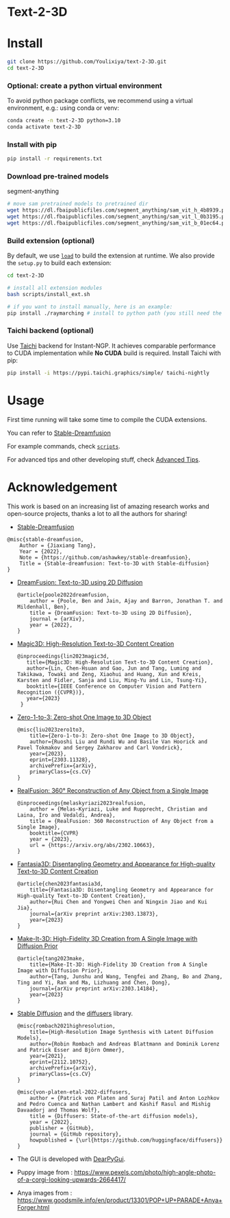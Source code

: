# Text-2-3D

# Install

```bash
git clone https://github.com/Youlixiya/text-2-3D.git
cd text-2-3D
```

### Optional: create a python virtual environment

To avoid python package conflicts, we recommend using a virtual environment, e.g.: using conda or venv:

```bash
conda create -n text-2-3D python=3.10
conda activate text-2-3D
```

### Install with pip

```bash
pip install -r requirements.txt
```

### Download pre-trained models

segment-anything

```bash
# move sam pretrained models to pretrained dir
wget https://dl.fbaipublicfiles.com/segment_anything/sam_vit_h_4b8939.pth
wget https://dl.fbaipublicfiles.com/segment_anything/sam_vit_l_0b3195.pth
wget https://dl.fbaipublicfiles.com/segment_anything/sam_vit_b_01ec64.pth
```

### Build extension (optional)
By default, we use [`load`](https://pytorch.org/docs/stable/cpp_extension.html#torch.utils.cpp_extension.load) to build the extension at runtime.
We also provide the `setup.py` to build each extension:
```bash
cd text-2-3D

# install all extension modules
bash scripts/install_ext.sh

# if you want to install manually, here is an example:
pip install ./raymarching # install to python path (you still need the raymarching/ folder, since this only installs the built extension.)
```

### Taichi backend (optional)
Use [Taichi](https://github.com/taichi-dev/taichi) backend for Instant-NGP. It achieves comparable performance to CUDA implementation while **No CUDA** build is required. Install Taichi with pip:
```bash
pip install -i https://pypi.taichi.graphics/simple/ taichi-nightly
```

# Usage

First time running will take some time to compile the CUDA extensions.

You can refer to [Stable-Dreamfusion](https://github.com/ashawkey/stable-dreamfusion)

For example commands, check [`scripts`](./scripts).

For advanced tips and other developing stuff, check [Advanced Tips](./assets/advanced.md).

# Acknowledgement

This work is based on an increasing list of amazing research works and open-source projects, thanks a lot to all the authors for sharing!

- [Stable-Dreamfusion](https://github.com/ashawkey/stable-dreamfusion)

```
@misc{stable-dreamfusion,
    Author = {Jiaxiang Tang},
    Year = {2022},
    Note = {https://github.com/ashawkey/stable-dreamfusion},
    Title = {Stable-dreamfusion: Text-to-3D with Stable-diffusion}
}
```



* [DreamFusion: Text-to-3D using 2D Diffusion](https://dreamfusion3d.github.io/)
    
    ```
    @article{poole2022dreamfusion,
        author = {Poole, Ben and Jain, Ajay and Barron, Jonathan T. and Mildenhall, Ben},
        title = {DreamFusion: Text-to-3D using 2D Diffusion},
        journal = {arXiv},
        year = {2022},
    }
    ```
    
* [Magic3D: High-Resolution Text-to-3D Content Creation](https://research.nvidia.com/labs/dir/magic3d/)
   ```
   @inproceedings{lin2023magic3d,
      title={Magic3D: High-Resolution Text-to-3D Content Creation},
      author={Lin, Chen-Hsuan and Gao, Jun and Tang, Luming and Takikawa, Towaki and Zeng, Xiaohui and Huang, Xun and Kreis, Karsten and Fidler, Sanja and Liu, Ming-Yu and Lin, Tsung-Yi},
      booktitle={IEEE Conference on Computer Vision and Pattern Recognition ({CVPR})},
      year={2023}
    }
   ```

* [Zero-1-to-3: Zero-shot One Image to 3D Object](https://github.com/cvlab-columbia/zero123)
    ```
    @misc{liu2023zero1to3,
        title={Zero-1-to-3: Zero-shot One Image to 3D Object},
        author={Ruoshi Liu and Rundi Wu and Basile Van Hoorick and Pavel Tokmakov and Sergey Zakharov and Carl Vondrick},
        year={2023},
        eprint={2303.11328},
        archivePrefix={arXiv},
        primaryClass={cs.CV}
    }
    ```

* [RealFusion: 360° Reconstruction of Any Object from a Single Image](https://github.com/lukemelas/realfusion)
    ```
    @inproceedings{melaskyriazi2023realfusion,
        author = {Melas-Kyriazi, Luke and Rupprecht, Christian and Laina, Iro and Vedaldi, Andrea},
        title = {RealFusion: 360 Reconstruction of Any Object from a Single Image},
        booktitle={CVPR}
        year = {2023},
        url = {https://arxiv.org/abs/2302.10663},
    }
    ```

* [Fantasia3D: Disentangling Geometry and Appearance for High-quality Text-to-3D Content Creation](https://fantasia3d.github.io/)
    ```
    @article{chen2023fantasia3d,
        title={Fantasia3D: Disentangling Geometry and Appearance for High-quality Text-to-3D Content Creation},
        author={Rui Chen and Yongwei Chen and Ningxin Jiao and Kui Jia},
        journal={arXiv preprint arXiv:2303.13873},
        year={2023}
    }
    ```

* [Make-It-3D: High-Fidelity 3D Creation from A Single Image with Diffusion Prior](https://make-it-3d.github.io/)
    ```
    @article{tang2023make,
        title={Make-It-3D: High-Fidelity 3D Creation from A Single Image with Diffusion Prior},
        author={Tang, Junshu and Wang, Tengfei and Zhang, Bo and Zhang, Ting and Yi, Ran and Ma, Lizhuang and Chen, Dong},
        journal={arXiv preprint arXiv:2303.14184},
        year={2023}
    }
    ```

* [Stable Diffusion](https://github.com/CompVis/stable-diffusion) and the [diffusers](https://github.com/huggingface/diffusers) library.

    ```
    @misc{rombach2021highresolution,
        title={High-Resolution Image Synthesis with Latent Diffusion Models},
        author={Robin Rombach and Andreas Blattmann and Dominik Lorenz and Patrick Esser and Björn Ommer},
        year={2021},
        eprint={2112.10752},
        archivePrefix={arXiv},
        primaryClass={cs.CV}
    }

    @misc{von-platen-etal-2022-diffusers,
        author = {Patrick von Platen and Suraj Patil and Anton Lozhkov and Pedro Cuenca and Nathan Lambert and Kashif Rasul and Mishig Davaadorj and Thomas Wolf},
        title = {Diffusers: State-of-the-art diffusion models},
        year = {2022},
        publisher = {GitHub},
        journal = {GitHub repository},
        howpublished = {\url{https://github.com/huggingface/diffusers}}
    }
    ```

* The GUI is developed with [DearPyGui](https://github.com/hoffstadt/DearPyGui).

* Puppy image from : https://www.pexels.com/photo/high-angle-photo-of-a-corgi-looking-upwards-2664417/

* Anya images from : https://www.goodsmile.info/en/product/13301/POP+UP+PARADE+Anya+Forger.html
